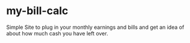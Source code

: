 # my-bill-calc
Simple Site to plug in your monthly earnings and bills and get an idea of about how much cash you have left over.
